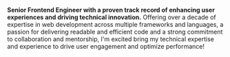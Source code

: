 **Senior Frontend Engineer with a proven track record of enhancing user experiences and driving technical innovation.** Offering over a decade of expertise in web development across multiple frameworks and languages, a passion for delivering readable and efficient code and a strong commitment to collaboration and mentorship, I'm excited bring my technical expertise and experience to drive user engagement and optimize performance!
